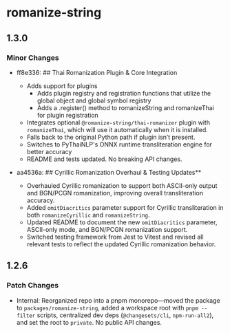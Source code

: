# romanize-string

## 1.3.0

### Minor Changes

- ff8e336: ## Thai Romanization Plugin & Core Integration

  - Adds support for plugins
    - Adds plugin registry and registration functions that utilize the global object and global symbol registry
    - Adds a .register() method to romanizeString and romanizeThai for plugin registration
  - Integrates optional `@romanize-string/thai-romanizer` plugin with `romanizeThai`, which will use it automatically when it is installed.
  - Falls back to the original Python path if plugin isn’t present.
  - Switches to PyThaiNLP's ONNX runtime transliteration engine for better accuracy
  - README and tests updated. No breaking API changes.

- aa4536a: ## Cyrillic Romanization Overhaul & Testing Updates\*\*

  - Overhauled Cyrillic romanization to support both ASCII-only output and BGN/PCGN romanization, improving overall transliteration accuracy.
  - Added `omitDiacritics` parameter support for Cyrillic transliteration in both `romanizeCyrillic` and `romanizeString`.
  - Updated README to document the new `omitDiacritics` parameter, ASCII-only mode, and BGN/PCGN romanization support.
  - Switched testing framework from Jest to Vitest and revised all relevant tests to reflect the updated Cyrillic romanization behavior.

## 1.2.6

### Patch Changes

- Internal: Reorganized repo into a pnpm monorepo—moved the package to `packages/romanize-string`, added a workspace root with `pnpm --filter` scripts, centralized dev deps (`@changesets/cli`, `npm-run-all2`), and set the root to `private`. No public API changes.
